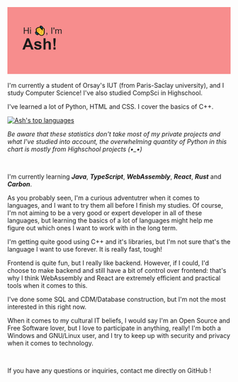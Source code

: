 ![](header.png)

I'm currently a student of Orsay's IUT (from Paris-Saclay university), and I study Computer Science! I've also studied CompSci in Highschool.

I've learned a lot of Python, HTML and CSS. I cover the basics of C++.

[![Ash's top languages](https://github-readme-stats.vercel.app/api/top-langs/?username=sillyash&theme=blue-green)](https://github.com/sillyash/github-readme-stats)

*Be aware that these statistics don't take most of my private projects and what I've studied into account, the overwhelming quantity of Python in this chart is mostly from Highschool projects (•_•)*

<br>

I'm currently learning ***Java***, ***TypeScript***, ***WebAssembly***, ***React***, ***Rust*** and ***Carbon***.

As you probably seen, I'm a curious adventutrer when it comes to languages, and I want to try them all before I finish my studies. Of course, I'm not aiming to be a very good or expert developer in all of these languages, but learning the basics of a lot of languages might help me figure out which ones I want to work with in the long term.

I'm getting quite good using C++ and it's libraries, but I'm not sure that's the language I want to use forever. It is really fast, tough!

Frontend is quite fun, but I really like backend. However, if I could, I'd choose to make backend and still have a bit of control over frontend: that's why I think WebAssembly and React are extremely efficient and practical tools when it comes to this.

I've done some SQL and CDM/Database construction, but I'm not the most interested in this right now.

When it comes to my cultural IT beliefs, I would say I'm an Open Source and Free Software lover, but I love to participate in anything, really! I'm both a Windows and GNU/Linux user, and I try to keep up with security and privacy when it comes to technology.

<br>

If you have any questions or inquiries, contact me directly on GitHub !
